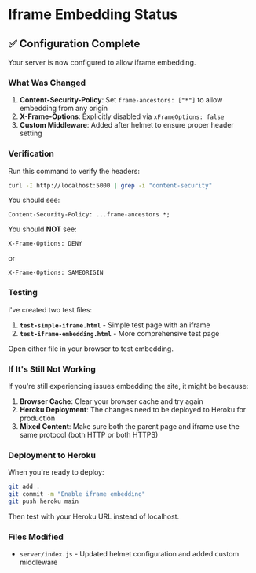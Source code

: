 # Iframe Embedding Status

## ✅ Configuration Complete

Your server is now configured to allow iframe embedding.

### What Was Changed

1. **Content-Security-Policy**: Set `frame-ancestors: ["*"]` to allow embedding from any origin
2. **X-Frame-Options**: Explicitly disabled via `xFrameOptions: false`
3. **Custom Middleware**: Added after helmet to ensure proper header setting

### Verification

Run this command to verify the headers:

```bash
curl -I http://localhost:5000 | grep -i "content-security"
```

You should see:
```
Content-Security-Policy: ...frame-ancestors *;
```

You should **NOT** see:
```
X-Frame-Options: DENY
```
or
```
X-Frame-Options: SAMEORIGIN
```

### Testing

I've created two test files:

1. **`test-simple-iframe.html`** - Simple test page with an iframe
2. **`test-iframe-embedding.html`** - More comprehensive test page

Open either file in your browser to test embedding.

### If It's Still Not Working

If you're still experiencing issues embedding the site, it might be because:

1. **Browser Cache**: Clear your browser cache and try again
2. **Heroku Deployment**: The changes need to be deployed to Heroku for production
3. **Mixed Content**: Make sure both the parent page and iframe use the same protocol (both HTTP or both HTTPS)

### Deployment to Heroku

When you're ready to deploy:

```bash
git add .
git commit -m "Enable iframe embedding"
git push heroku main
```

Then test with your Heroku URL instead of localhost.

### Files Modified

- `server/index.js` - Updated helmet configuration and added custom middleware
